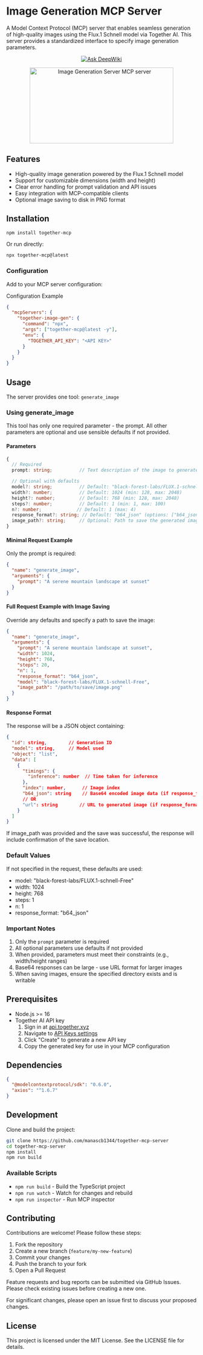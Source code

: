 # Image Generation MCP Server

A Model Context Protocol (MCP) server that enables seamless generation of high-quality images using the Flux.1 Schnell model via Together AI. This server provides a standardized interface to specify image generation parameters.
<div align="center">
  
[![Ask DeepWiki](https://deepwiki.com/badge.svg)](https://deepwiki.com/manascb1344/together-mcp-server)

</div>

<div align="center">

<a href="https://glama.ai/mcp/servers/y6qfizhsja">
  <img width="380" height="200" src="https://glama.ai/mcp/servers/y6qfizhsja/badge" alt="Image Generation Server MCP server" />
</a>
</div>

## Features

- High-quality image generation powered by the Flux.1 Schnell model
- Support for customizable dimensions (width and height)
- Clear error handling for prompt validation and API issues
- Easy integration with MCP-compatible clients
- Optional image saving to disk in PNG format

## Installation

```bash
npm install together-mcp
```

Or run directly:

```bash
npx together-mcp@latest
```

### Configuration

Add to your MCP server configuration:

<summary>Configuration Example</summary>

```json
{
  "mcpServers": {
    "together-image-gen": {
      "command": "npx",
      "args": ["together-mcp@latest -y"],
      "env": {
        "TOGETHER_API_KEY": "<API KEY>"
      }
    }
  }
}
```

## Usage

The server provides one tool: `generate_image`

### Using generate_image

This tool has only one required parameter - the prompt. All other parameters are optional and use sensible defaults if not provided.

#### Parameters

```typescript
{
  // Required
  prompt: string;          // Text description of the image to generate

  // Optional with defaults
  model?: string;          // Default: "black-forest-labs/FLUX.1-schnell-Free"
  width?: number;          // Default: 1024 (min: 128, max: 2048)
  height?: number;         // Default: 768 (min: 128, max: 2048)
  steps?: number;          // Default: 1 (min: 1, max: 100)
  n?: number;             // Default: 1 (max: 4)
  response_format?: string; // Default: "b64_json" (options: ["b64_json", "url"])
  image_path?: string;     // Optional: Path to save the generated image as PNG
}
```

#### Minimal Request Example

Only the prompt is required:

```json
{
  "name": "generate_image",
  "arguments": {
    "prompt": "A serene mountain landscape at sunset"
  }
}
```

#### Full Request Example with Image Saving

Override any defaults and specify a path to save the image:

```json
{
  "name": "generate_image",
  "arguments": {
    "prompt": "A serene mountain landscape at sunset",
    "width": 1024,
    "height": 768,
    "steps": 20,
    "n": 1,
    "response_format": "b64_json",
    "model": "black-forest-labs/FLUX.1-schnell-Free",
    "image_path": "/path/to/save/image.png"
  }
}
```

#### Response Format

The response will be a JSON object containing:

```json
{
  "id": string,        // Generation ID
  "model": string,     // Model used
  "object": "list",
  "data": [
    {
      "timings": {
        "inference": number  // Time taken for inference
      },
      "index": number,      // Image index
      "b64_json": string    // Base64 encoded image data (if response_format is "b64_json")
      // OR
      "url": string        // URL to generated image (if response_format is "url")
    }
  ]
}
```

If image_path was provided and the save was successful, the response will include confirmation of the save location.

### Default Values

If not specified in the request, these defaults are used:

- model: "black-forest-labs/FLUX.1-schnell-Free"
- width: 1024
- height: 768
- steps: 1
- n: 1
- response_format: "b64_json"

### Important Notes

1. Only the `prompt` parameter is required
2. All optional parameters use defaults if not provided
3. When provided, parameters must meet their constraints (e.g., width/height ranges)
4. Base64 responses can be large - use URL format for larger images
5. When saving images, ensure the specified directory exists and is writable

## Prerequisites

- Node.js >= 16
- Together AI API key
  1. Sign in at [api.together.xyz](https://api.together.xyz/)
  2. Navigate to [API Keys settings](https://api.together.xyz/settings/api-keys)
  3. Click "Create" to generate a new API key
  4. Copy the generated key for use in your MCP configuration

## Dependencies

```json
{
  "@modelcontextprotocol/sdk": "0.6.0",
  "axios": "^1.6.7"
}
```

## Development

Clone and build the project:

```bash
git clone https://github.com/manascb1344/together-mcp-server
cd together-mcp-server
npm install
npm run build
```

### Available Scripts

- `npm run build` - Build the TypeScript project
- `npm run watch` - Watch for changes and rebuild
- `npm run inspector` - Run MCP inspector

## Contributing

Contributions are welcome! Please follow these steps:

1. Fork the repository
2. Create a new branch (`feature/my-new-feature`)
3. Commit your changes
4. Push the branch to your fork
5. Open a Pull Request

Feature requests and bug reports can be submitted via GitHub Issues. Please check existing issues before creating a new one.

For significant changes, please open an issue first to discuss your proposed changes.

## License

This project is licensed under the MIT License. See the LICENSE file for details.